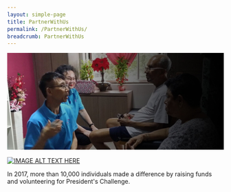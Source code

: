 ```yaml
---
layout: simple-page
title: PartnerWithUs
permalink: /PartnerWithUs/
breadcrumb: PartnerWithUs
---
```


![alt text](./../images/Filos-Community.jpg "Logo Title Text 1")

[![IMAGE ALT TEXT HERE](http://img.youtube.com/vi/cGVy4rLfwbg/0.jpg)](http://www.youtube.com/watch?v=cGVy4rLfwbg)

In 2017, more than 10,000 individuals made a difference by raising funds and volunteering for President's Challenge.
